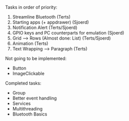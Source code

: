 Tasks in order of priority:
 1. Streamline Bluetooth                            (Terts)
 2. Starting apps (+ appdrawer)                     (Sjoerd)
 3. Notification Alert                              (Terts/Sjoerd)
 4. GPIO keys and PC counterparts for emulation     (Sjoerd)
 5. Grid --> Rows (Almost done: List)               (Terts/Sjoerd)
 6. Animation                                       (Terts)
 7. Text Wrapping --> Paragraph                     (Terts)

Not going to be implemented:
 - Button
 - ImageClickable

Completed tasks:
 - Group
 - Better event handling
 - Services
 - Multithreading
 - Bluetooth Basics
